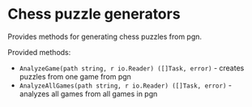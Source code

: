 # Chess puzzle generators

Provides methods for generating chess puzzles from 
pgn.

Provided methods:
- ```AnalyzeGame(path string, r io.Reader) ([]Task, error)``` - creates puzzles from one game from pgn
- ```AnalyzeAllGames(path string, r io.Reader) ([]Task, error)``` - analyzes all games from all games in pgn